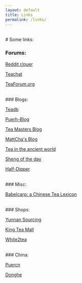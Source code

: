 ```yaml
---
layout: default
title: Links
permalink: /links/
---
```


<br>
# Some links:
<br>

### Forums:

<!-- reddit -->
<p>
  <a href="https://www.reddit.com/r/puer/" target="_blank" rel="noopener noreferrer nofollow">
    Reddit r/puer
  </a>
</p>

<!-- teachat -->
<p>
  <a href="https://www.teachat.com/" target="_blank" rel="noopener noreferrer nofollow">
    Teachat
  </a>
</p>

<!-- teaForum -->
<p>
  <a href="https://www.teaforum.org/" target="_blank" rel="noopener noreferrer nofollow">
    TeaForum.org
  </a>
</p>

<br>
### Blogs:

<!-- teadb -->
<p>
  <a href="https://www.puerh-blog.com/" target="_blank" rel="noopener noreferrer nofollow">
    Teadb
  </a>
</p>

<!-- puerh blog -->
<p>
  <a href="https://teadb.org/" target="_blank" rel="noopener noreferrer nofollow">
    Puerh-Blog
  </a>
</p>

<!-- tea masters -->
<p>
  <a href="https://teamasters.blogspot.com/" target="_blank" rel="noopener noreferrer nofollow">
    Tea Masters Blog
  </a>
</p>

<!-- mattcha's blog -->
<p>
  <a href="https://mattchasblog.blogspot.com/" target="_blank" rel="noopener noreferrer nofollow">
    MattCha's Blog
  </a>
</p>

<!-- tea in the ancient world -->
<p>
  <a href="https://teaintheancientworld.blogspot.com/" target="_blank" rel="noopener noreferrer nofollow">
    Tea in the ancient world
  </a>
</p>

<!-- sheng of the day -->
<p>
  <a href="https://www.badgerandblade.com/forum/threads/sotd-sheng-of-the-day.59712/" target="_blank" rel="noopener noreferrer nofollow">
    Sheng of the day
  </a>
</p>

<!-- half-dipper -->
<p>
  <a href="https://half-dipper.blogspot.com/" target="_blank" rel="noopener noreferrer nofollow">
    Half-Dipper
  </a>
</p>

<br>
### Misc:

<!-- Babelcarp -->
<p>
  <a href="https://babelcarp.org/babelcarp/" target="_blank" rel="noopener noreferrer nofollow">
    Babelcarp: a Chinese Tea Lexicon
  </a>
</p>

<br>
### Shops:

<!-- yunnansourcing -->
<p>
  <a href="https://yunnansourcing.com/" target="_blank" rel="noopener noreferrer nofollow">
    Yunnan Sourcing
  </a>
</p>

<!-- king tea mall -->
<p>
  <a href="https://kingteamall.com/" target="_blank" rel="noopener noreferrer nofollow">
    King Tea Mall
  </a>
</p>

<!-- king tea mall -->
<p>
  <a href="https://white2tea.com/" target="_blank" rel="noopener noreferrer nofollow">
    White2tea
  </a>
</p>

<br>
### China:

<!-- puercn -->
<p>
  <a href="https://www.puercn.com/" target="_blank" rel="noopener noreferrer nofollow">
    Puercn
  </a>
</p>

<!-- donghe -->
<p>
  <a href="https://www.donghetea.com/" target="_blank" rel="noopener noreferrer nofollow">
    Donghe
  </a>
</p>